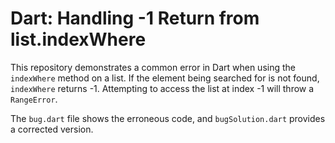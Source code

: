 # Dart: Handling -1 Return from list.indexWhere

This repository demonstrates a common error in Dart when using the `indexWhere` method on a list.  If the element being searched for is not found, `indexWhere` returns -1.  Attempting to access the list at index -1 will throw a `RangeError`.

The `bug.dart` file shows the erroneous code, and `bugSolution.dart` provides a corrected version.